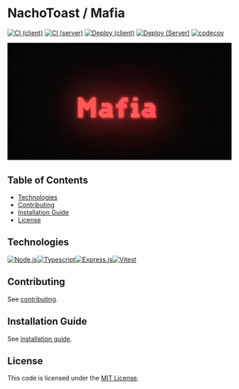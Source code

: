 # NachoToast / Mafia <!-- omit in toc -->

[![CI (client)](https://github.com/NachoToast/Mafia/actions/workflows/node.js.ci.client.yml/badge.svg)](https://github.com/NachoToast/Mafia/actions/workflows/node.js.ci.client.yml)
[![CI (server)](https://github.com/NachoToast/Mafia/actions/workflows/node.js.ci.server.yml/badge.svg)](https://github.com/NachoToast/Mafia/actions/workflows/node.js.ci.server.yml)
[![Deploy (client)](https://github.com/NachoToast/Mafia/actions/workflows/deploy.client.yml/badge.svg)](https://github.com/NachoToast/Mafia/actions/workflows/deploy.client.yml)
[![Deploy (Server)](https://github.com/NachoToast/Mafia/actions/workflows/deploy.server.yml/badge.svg)](https://github.com/NachoToast/Mafia/actions/workflows/deploy.server.yml)
[![codecov](https://codecov.io/gh/NachoToast/Mafia/graph/badge.svg?token=VFKWCJXZNF)](https://codecov.io/gh/NachoToast/Mafia)

![Mafia Logo](.github/Mafia.png)

## Table of Contents <!-- omit in toc -->

- [Technologies](#technologies)
- [Contributing](#contributing)
- [Installation Guide](#installation-guide)
- [License](#license)

## Technologies

<div style="display: flex">

  <a href="https://nodejs.org/">
    <img alt="Node.js" src="https://img.shields.io/badge/Node.js-43853D?style=for-the-badge&logo=node.js&logoColor=white" />
  </a>

  <a href="https://www.typescriptlang.org/">
    <img alt="Typescript" src="https://img.shields.io/badge/TypeScript-007ACC?style=for-the-badge&logo=typescript&logoColor=white" />
  </a>

  <a href="https://expressjs.com/">
    <img alt="Express.js" src="https://img.shields.io/badge/express.js-%23404d59.svg?style=for-the-badge&logo=express&logoColor=%2361DAFB" />
  </a>

  <a href="https://vitest.dev/">
    <img alt="Vitest" src="https://img.shields.io/static/v1?style=for-the-badge&message=Vitest&color=6E9F18&logo=Vitest&logoColor=FFFFFF&label=" />
  </a>

</div>

## Contributing

See [contributing](.github/CONTRIBUTING.md).


## Installation Guide

See [installation guide](.github/INSTALL_GUIDE.md).

## License

This code is licensed under the [MIT License](LICENSE).
